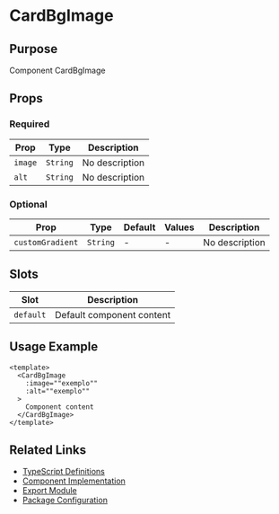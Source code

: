 # CardBgImage

## Purpose

Component CardBgImage

## Props

### Required
| Prop | Type | Description |
|------|------|-------------|
| `image` | `String` | No description |
| `alt` | `String` | No description |

### Optional
| Prop | Type | Default | Values | Description |
|------|------|---------|--------|-------------|
| `customGradient` | `String` | - | - | No description |

## Slots

| Slot | Description |
|------|-------------|
| `default` | Default component content |

## Usage Example

```vue
<template>
  <CardBgImage
    :image=""exemplo""
    :alt=""exemplo""
  >
    Component content
  </CardBgImage>
</template>
```

## Related Links

- [TypeScript Definitions](./CardBgImage.d.ts)
- [Component Implementation](./CardBgImage.vue)
- [Export Module](./cardbgimage.js)
- [Package Configuration](./package.json)
